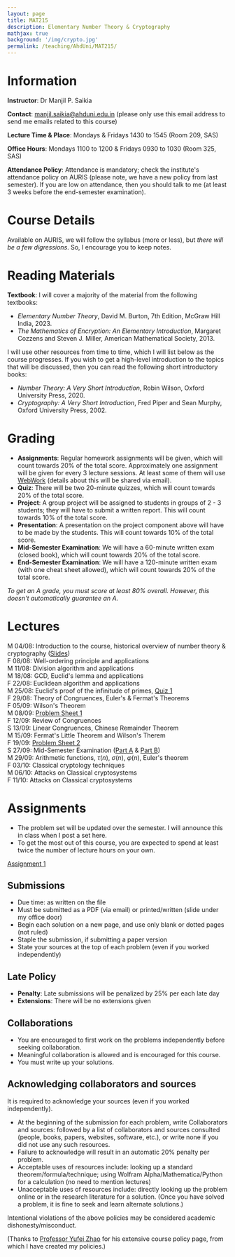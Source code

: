 ```yaml
---
layout: page
title: MAT215
description: Elementary Number Theory & Cryptography
mathjax: true
background: '/img/crypto.jpg'
permalink: /teaching/AhdUni/MAT215/
---
```


# Information

**Instructor**: Dr Manjil P. Saikia

**Contact**: manjil.saikia@ahduni.edu.in (please only use this email address to send me emails related to this course)

**Lecture Time & Place**: Mondays & Fridays 1430 to 1545 (Room 209, SAS)

**Office Hours**: Mondays 1100 to 1200 & Fridays 0930 to 1030 (Room 325, SAS)

**Attendance Policy**: Attendance is mandatory; check the institute's attendance policy on AURIS (please note, we have a new policy from last semester). If you are low on attendance, then you should talk to me (at least 3 weeks before the end-semester examination).

# Course Details

Available on AURIS, we will follow the syllabus (more or less), but *there will be a few digressions*. So, I encourage you to keep notes.

# Reading Materials

**Textbook**: I will cover a majority of the material from the following textbooks:

- *Elementary Number Theory*, David M. Burton, 7th Edition, McGraw Hill India, 2023.
- *The Mathematics of Encryption: An Elementary Introduction*, Margaret Cozzens and Steven J. Miller, American Mathematical Society, 2013.

I will use other resources from time to time, which I will list below as the course progresses. If you wish to get a high-level introduction to the topics that will be discussed, then you can read the following short introductory books:

- *Number Theory: A Very Short Introduction*, Robin Wilson, Oxford University Press, 2020.
- *Cryptography: A Very Short Introduction*, Fred Piper and Sean Murphy, Oxford University Press, 2002.

# Grading

- **Assignments**: Regular homework assignments will be given, which will count towards 20% of the total score. Approximately one assignment will be given for every 3 lecture sessions. At least some of them will use [WebWork](http://103.244.122.206/webwork2/MAT_215_M25/) (details about this will be shared via email).
- **Quiz**: There will be two 20-minute quizzes, which will count towards 20% of the total score.
- **Project**: A group project will be assigned to students in groups of 2 - 3 students; they will have to submit a written report. This will count towards 10% of the total score.
- **Presentation**: A presentation on the project component above will have to be made by the students. This will count towards 10% of the total score.
- **Mid-Semester Examination**: We will have a 60-minute written exam (closed book), which will count towards 20% of the total score.
- **End-Semester Examination**: We will have a 120-minute written exam (with one cheat sheet allowed), which will count towards 20% of the total score.

*To get an A grade, you must score at least 80% overall. However, this doesn't automatically guarantee an A.*

# Lectures

M 04/08: Introduction to the course, historical overview of number theory & cryptography ([Slides](/teaching/AhdUni/MAT215/MAT215_Lecture1.pdf))  
F 08/08: Well-ordering principle and applications  
M 11/08: Division algorithm and applications  
M 18/08: GCD, Euclid's lemma and applications  
F 22/08: Euclidean algorithm and applications  
M 25/08: Euclid's proof of the infinitude of primes, [Quiz 1](/teaching/AhdUni/MAT215/Quiz1.pdf)  
F 29/08: Theory of Congruences, Euler's & Fermat's Theorems  
F 05/09: Wilson's Theorem  
M 08/09: [Problem Sheet 1](/teaching/AhdUni/MAT215/ps1.pdf)  
F 12/09: Review of Congruences  
S 13/09: Linear Congruences, Chinese Remainder Theorem  
M 15/09: Fermat's Little Theorem and Wilson's Therem  
F 19/09: [Problem Sheet 2](/teaching/AhdUni/MAT215/ps2.pdf)  
S 27/09: Mid-Semester Examination ([Part A](/teaching/AhdUni/MAT215/Mid_Sem_PartA.pdf) & [Part B](/teaching/AhdUni/MAT215/Mid_Sem_PartB.pdf))  
M 29/09: Arithmetic functions, $\tau(n)$, $\sigma(n)$, $\varphi(n)$, Euler's theorem  
F 03/10: Classical cryptology techniques  
M 06/10: Attacks on Classical cryptosystems  
F 11/10: Attacks on Classical cryptosystems

# Assignments

- The problem set will be updated over the semester. I will announce this in class when I post a set here.
- To get the most out of this course, you are expected to spend at least twice the number of lecture hours on your own.

[Assignment 1](/teaching/AhdUni/MAT215/Assignment_1.pdf)

## Submissions

- Due time: as written on the file
- Must be submitted as a PDF (via email) or printed/written (slide under my office door)
- Begin each solution on a new page, and use only blank or dotted pages (not ruled)
- Staple the submission, if submitting a paper version
- State your sources at the top of each problem (even if you worked independently)

## Late Policy

- **Penalty**: Late submissions will be penalized by 25% per each late day
- **Extensions**: There will be no extensions given

## Collaborations

- You are encouraged to first work on the problems independently before seeking collaboration.
- Meaningful collaboration is allowed and is encouraged for this course.
- You must write up your solutions.

## Acknowledging collaborators and sources

It is required to acknowledge your sources (even if you worked independently).

- At the beginning of the submission for each problem, write Collaborators and sources: followed by a list of collaborators and sources consulted (people, books, papers, websites, software, etc.), or write none if you did not use any such resources.
- Failure to acknowledge will result in an automatic 20% penalty per problem.
- Acceptable uses of resources include: looking up a standard theorem/formula/technique; using Wolfram Alpha/Mathematica/Python for a calculation (no need to mention lectures)
- Unacceptable uses of resources include: directly looking up the problem online or in the research literature for a solution. (Once you have solved a problem, it is fine to seek and learn alternate solutions.)

Intentional violations of the above policies may be considered academic dishonesty/misconduct.

(Thanks to [Professor Yufei Zhao](https://yufeizhao.com) for his extensive course policy page, from which I have created my policies.)
